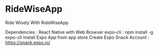 # RideWiseApp
Ride Wisely With RideWiseApp

Dependencies : 
    React Native with Web Browser 
        expo-cli : npm install -g expo-cli
        Install Expo App from app store
        Create Expo Snack Account : https://snack.expo.io/



